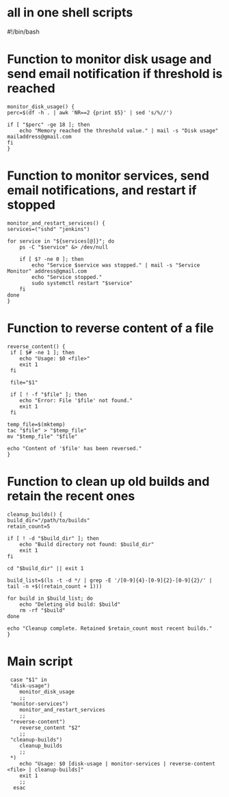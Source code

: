 # all in one shell scripts

   #!/bin/bash

# Function to monitor disk usage and send email notification if threshold is reached

    monitor_disk_usage() {
    perc=$(df -h . | awk 'NR==2 {print $5}' | sed 's/%//')

    if [ "$perc" -ge 18 ]; then
        echo "Memory reached the threshold value." | mail -s "Disk usage" mailaddress@gmail.com
    fi
    }

# Function to monitor services, send email notifications, and restart if stopped
    monitor_and_restart_services() {
    services=("sshd" "jenkins")

    for service in "${services[@]}"; do
        ps -C "$service" &> /dev/null

        if [ $? -ne 0 ]; then
            echo "Service $service was stopped." | mail -s "Service Monitor" address@gmail.com
            echo "Service stopped."
            sudo systemctl restart "$service"
        fi
    done
    }

# Function to reverse content of a file
    reverse_content() {
     if [ $# -ne 1 ]; then
        echo "Usage: $0 <file>"
        exit 1
     fi

     file="$1"

     if [ ! -f "$file" ]; then
        echo "Error: File '$file' not found."
        exit 1
     fi

    temp_file=$(mktemp)
    tac "$file" > "$temp_file"
    mv "$temp_file" "$file"

    echo "Content of '$file' has been reversed."
    }

# Function to clean up old builds and retain the recent ones
    cleanup_builds() {
    build_dir="/path/to/builds"
    retain_count=5

    if [ ! -d "$build_dir" ]; then
        echo "Build directory not found: $build_dir"
        exit 1
    fi

    cd "$build_dir" || exit 1

    build_list=$(ls -t -d */ | grep -E '/[0-9]{4}-[0-9]{2}-[0-9]{2}/' | tail -n +$((retain_count + 1)))

    for build in $build_list; do
        echo "Deleting old build: $build"
        rm -rf "$build"
    done

    echo "Cleanup complete. Retained $retain_count most recent builds."
    }

# Main script

     case "$1" in
     "disk-usage")
        monitor_disk_usage
        ;;
     "monitor-services")
        monitor_and_restart_services
        ;;
     "reverse-content")
        reverse_content "$2"
        ;;
     "cleanup-builds")
        cleanup_builds
        ;;
     *)
        echo "Usage: $0 [disk-usage | monitor-services | reverse-content <file> | cleanup-builds]"
        exit 1
        ;;
      esac
